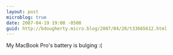 ```yaml
---
layout: post
microblog: true
date: 2007-04-19 19:00 -0500
guid: http://bdougherty.micro.blog/2007/04/20/t33665612.html
---
```

My MacBook Pro's battery is bulging :(

